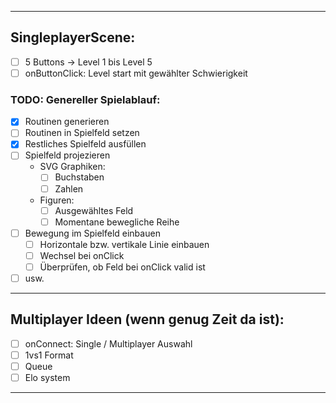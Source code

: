 
---
## SingleplayerScene:

- [ ] 5 Buttons -> Level 1 bis Level 5 
- [ ] onButtonClick: Level start mit gewählter Schwierigkeit

### TODO: Genereller Spielablauf:

- [X] Routinen generieren
- [ ] Routinen in Spielfeld setzen
- [X] Restliches Spielfeld ausfüllen
- [ ] Spielfeld projezieren
    - SVG Graphiken:
      - [ ] Buchstaben
      - [ ] Zahlen
    - Figuren:
      - [ ] Ausgewähltes Feld
      - [ ] Momentane bewegliche Reihe
- [ ] Bewegung im Spielfeld einbauen
  - [ ] Horizontale bzw. vertikale Linie einbauen
  - [ ] Wechsel bei onClick
  - [ ] Überprüfen, ob Feld bei onClick valid ist
- [ ] usw.

---
## Multiplayer Ideen (wenn genug Zeit da ist):

- [ ] onConnect: Single / Multiplayer Auswahl
- [ ] 1vs1 Format
- [ ] Queue
- [ ] Elo system

--- 